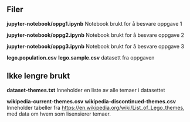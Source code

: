 

## Filer

**jupyter-notebook/oppg1.ipynb**
Notebook brukt for å besvare oppgave 1

**jupyter-notebook/oppg2.ipynb**
Notebook brukt for å besvare oppgave 2

**jupyter-notebook/oppg3.ipynb**
Notebook brukt for å besvare oppgave 3

**lego.population.csv**
**lego.sample.csv**
datasett fra oppgaven

## Ikke lengre brukt

**dataset-themes.txt**
Inneholder en liste av alle temaer i datasettet

**wikipedia-current-themes.csv**
**wikipedia-discontinued-themes.csv**
Inneholder tabeller fra  <https://en.wikipedia.org/wiki/List_of_Lego_themes>,
med data om hvem som lisensierer temaer.
